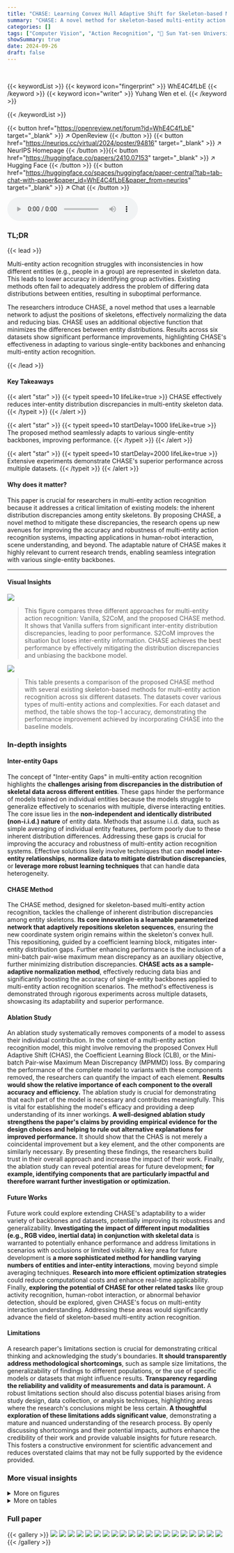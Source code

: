 ```yaml
---
title: "CHASE: Learning Convex Hull Adaptive Shift for Skeleton-based Multi-Entity Action Recognition"
summary: "CHASE: A novel method for skeleton-based multi-entity action recognition that cleverly adapts skeleton positions to minimize data bias and boost accuracy."
categories: []
tags: ["Computer Vision", "Action Recognition", "🏢 Sun Yat-sen University",]
showSummary: true
date: 2024-09-26
draft: false
---
```


<br>

{{< keywordList >}}
{{< keyword icon="fingerprint" >}} WhE4C4fLbE {{< /keyword >}}
{{< keyword icon="writer" >}} Yuhang Wen et el. {{< /keyword >}}
 
{{< /keywordList >}}

{{< button href="https://openreview.net/forum?id=WhE4C4fLbE" target="_blank" >}}
↗ OpenReview
{{< /button >}}
{{< button href="https://neurips.cc/virtual/2024/poster/94816" target="_blank" >}}
↗ NeurIPS Homepage
{{< /button >}}{{< button href="https://huggingface.co/papers/2410.07153" target="_blank" >}}
↗ Hugging Face
{{< /button >}}
{{< button href="https://huggingface.co/spaces/huggingface/paper-central?tab=tab-chat-with-paper&paper_id=WhE4C4fLbE&paper_from=neurips" target="_blank" >}}
↗ Chat
{{< /button >}}



<audio controls>
    <source src="https://ai-paper-reviewer.com/WhE4C4fLbE/podcast.wav" type="audio/wav">
    Your browser does not support the audio element.
</audio>


### TL;DR


{{< lead >}}

Multi-entity action recognition struggles with inconsistencies in how different entities (e.g., people in a group) are represented in skeleton data.  This leads to lower accuracy in identifying group activities. Existing methods often fail to adequately address the problem of differing data distributions between entities, resulting in suboptimal performance. 



The researchers introduce CHASE, a novel method that uses a learnable network to adjust the positions of skeletons, effectively normalizing the data and reducing bias.  CHASE uses an additional objective function that minimizes the differences between entity distributions.  Results across six datasets show significant performance improvements, highlighting CHASE's effectiveness in adapting to various single-entity backbones and enhancing multi-entity action recognition.

{{< /lead >}}


#### Key Takeaways

{{< alert "star" >}}
{{< typeit speed=10 lifeLike=true >}} CHASE effectively reduces inter-entity distribution discrepancies in multi-entity skeleton data. {{< /typeit >}}
{{< /alert >}}

{{< alert "star" >}}
{{< typeit speed=10 startDelay=1000 lifeLike=true >}} The proposed method seamlessly adapts to various single-entity backbones, improving performance. {{< /typeit >}}
{{< /alert >}}

{{< alert "star" >}}
{{< typeit speed=10 startDelay=2000 lifeLike=true >}} Extensive experiments demonstrate CHASE's superior performance across multiple datasets. {{< /typeit >}}
{{< /alert >}}

#### Why does it matter?
This paper is crucial for researchers in multi-entity action recognition because it addresses a critical limitation of existing models: the inherent distribution discrepancies among entity skeletons.  By proposing CHASE, a novel method to mitigate these discrepancies, the research opens up new avenues for improving the accuracy and robustness of multi-entity action recognition systems, impacting applications in human-robot interaction, scene understanding, and beyond.  The adaptable nature of CHASE makes it highly relevant to current research trends, enabling seamless integration with various single-entity backbones.

------
#### Visual Insights



![](https://ai-paper-reviewer.com/WhE4C4fLbE/figures_1_1.jpg)

> This figure compares three different approaches for multi-entity action recognition: Vanilla, S2CoM, and the proposed CHASE method. It shows that Vanilla suffers from significant inter-entity distribution discrepancies, leading to poor performance. S2CoM improves the situation but loses inter-entity information. CHASE achieves the best performance by effectively mitigating the distribution discrepancies and unbiasing the backbone model.





![](https://ai-paper-reviewer.com/WhE4C4fLbE/tables_7_1.jpg)

> This table presents a comparison of the proposed CHASE method with several existing skeleton-based methods for multi-entity action recognition across six different datasets.  The datasets cover various types of multi-entity actions and complexities.  For each dataset and method, the table shows the top-1 accuracy, demonstrating the performance improvement achieved by incorporating CHASE into the baseline models.





### In-depth insights


#### Inter-entity Gaps
The concept of "Inter-entity Gaps" in multi-entity action recognition highlights the **challenges arising from discrepancies in the distribution of skeletal data across different entities**.  These gaps hinder the performance of models trained on individual entities because the models struggle to generalize effectively to scenarios with multiple, diverse interacting entities. The core issue lies in the **non-independent and identically distributed (non-i.i.d.) nature** of entity data.  Methods that assume i.i.d. data, such as simple averaging of individual entity features, perform poorly due to these inherent distribution differences. Addressing these gaps is crucial for improving the accuracy and robustness of multi-entity action recognition systems.  Effective solutions likely involve techniques that can **model inter-entity relationships**, **normalize data to mitigate distribution discrepancies**, or **leverage more robust learning techniques** that can handle data heterogeneity.

#### CHASE Method
The CHASE method, designed for skeleton-based multi-entity action recognition, tackles the challenge of inherent distribution discrepancies among entity skeletons.  **Its core innovation is a learnable parameterized network that adaptively repositions skeleton sequences**, ensuring the new coordinate system origin remains within the skeleton's convex hull. This repositioning, guided by a coefficient learning block, mitigates inter-entity distribution gaps.  Further enhancing performance is the inclusion of a mini-batch pair-wise maximum mean discrepancy as an auxiliary objective, further minimizing distribution discrepancies.  **CHASE acts as a sample-adaptive normalization method**, effectively reducing data bias and significantly boosting the accuracy of single-entity backbones applied to multi-entity action recognition scenarios.  The method's effectiveness is demonstrated through rigorous experiments across multiple datasets, showcasing its adaptability and superior performance.

#### Ablation Study
An ablation study systematically removes components of a model to assess their individual contribution.  In the context of a multi-entity action recognition model, this might involve removing the proposed Convex Hull Adaptive Shift (CHAS), the Coefficient Learning Block (CLB), or the Mini-batch Pair-wise Maximum Mean Discrepancy (MPMMD) loss.  By comparing the performance of the complete model to variants with these components removed, the researchers can quantify the impact of each element. **Results would show the relative importance of each component to the overall accuracy and efficiency.** The ablation study is crucial for demonstrating that each part of the model is necessary and contributes meaningfully.  This is vital for establishing the model's efficacy and providing a deep understanding of its inner workings.   **A well-designed ablation study strengthens the paper's claims by providing empirical evidence for the design choices and helping to rule out alternative explanations for improved performance.** It should show that the CHAS is not merely a coincidental improvement but a key element, and the other components are similarly necessary. By presenting these findings, the researchers build trust in their overall approach and increase the impact of their work.  Finally, the ablation study can reveal potential areas for future development; **for example, identifying components that are particularly impactful and therefore warrant further investigation or optimization.**

#### Future Works
Future work could explore extending CHASE's adaptability to a wider variety of backbones and datasets, potentially improving its robustness and generalizability.  **Investigating the impact of different input modalities (e.g., RGB video, inertial data) in conjunction with skeletal data** is warranted to potentially enhance performance and address limitations in scenarios with occlusions or limited visibility.  A key area for future development is **a more sophisticated method for handling varying numbers of entities and inter-entity interactions**, moving beyond simple averaging techniques.  **Research into more efficient optimization strategies** could reduce computational costs and enhance real-time applicability.  Finally, **exploring the potential of CHASE for other related tasks** like group activity recognition, human-robot interaction, or abnormal behavior detection, should be explored, given CHASE's focus on multi-entity interaction understanding.  Addressing these areas would significantly advance the field of skeleton-based multi-entity action recognition.

#### Limitations
A research paper's limitations section is crucial for demonstrating critical thinking and acknowledging the study's boundaries.  **It should transparently address methodological shortcomings**, such as sample size limitations, the generalizability of findings to different populations, or the use of specific models or datasets that might influence results.  **Transparency regarding the reliability and validity of measurements and data is paramount.**  A robust limitations section should also discuss potential biases arising from study design, data collection, or analysis techniques, highlighting areas where the research's conclusions might be less certain.  **A thoughtful exploration of these limitations adds significant value**, demonstrating a mature and nuanced understanding of the research process. By openly discussing shortcomings and their potential impacts, authors enhance the credibility of their work and provide valuable insights for future research.  This fosters a constructive environment for scientific advancement and reduces overstated claims that may not be fully supported by the evidence provided.


### More visual insights

<details>
<summary>More on figures
</summary>


![](https://ai-paper-reviewer.com/WhE4C4fLbE/figures_3_1.jpg)

> This figure illustrates the architecture of the CHASE model, which is composed of three main parts: Implicit Convex Hull Constrained Adaptive Shift, Coefficient Learning Block, and Mini-batch Pair-wise Maximum Mean Discrepancy. The Implicit Convex Hull Constrained Adaptive Shift is responsible for shifting the skeleton sequences so that the origin is within the convex hull of the skeletons. The Coefficient Learning Block is a lightweight parameterized network that learns the coefficients of the convex combinations used to calculate the shift. The Mini-batch Pair-wise Maximum Mean Discrepancy is an additional objective that is used to minimize the inter-entity distribution discrepancies.


![](https://ai-paper-reviewer.com/WhE4C4fLbE/figures_6_1.jpg)

> This figure shows examples of multi-entity action samples from six different datasets used in the paper: NTU Mutual 11, NTU Mutual 26, H2O, ASB101, CAD, and VD.  For each dataset, several sample sequences are displayed, along with a visualization of their skeleton convex hulls. The visualization helps to illustrate the complexity and diversity of the multi-entity actions, and the differences in the spatial distribution of the skeletons within these actions.


![](https://ai-paper-reviewer.com/WhE4C4fLbE/figures_8_1.jpg)

> This figure shows the effectiveness of the CHASE method in mitigating inter-entity distribution discrepancies across various data scales.  The top row displays visualizations of entity distributions using a standard approach (Vanilla). The bottom row displays visualizations when using CHASE. Different colors represent different entities, and the density of points corresponds to the concentration of data points. By comparing the top and bottom rows, one can see that CHASE effectively reduces discrepancies in the distribution of entities.


![](https://ai-paper-reviewer.com/WhE4C4fLbE/figures_9_1.jpg)

> This figure shows the results of applying UMAP dimensionality reduction to multi-entity skeleton sequence representations from the NTU Mutual 26 X-Sub test set.  Two UMAP plots are presented: one for a baseline method ('Vanilla') and one for the proposed CHASE method.  The plots visually represent the learned feature embeddings.  The key observation is that CHASE produces more distinct and separable clusters of data points corresponding to different action classes, compared to the Vanilla approach, indicating that CHASE helps the backbone model learn more distinctive representations for multi-entity actions.


![](https://ai-paper-reviewer.com/WhE4C4fLbE/figures_17_1.jpg)

> This figure illustrates a common practice in multi-entity action recognition:  treating each entity independently using a single-entity backbone, and averaging their features for recognition. This method assumes entities are independent and identically distributed (i.i.d.), which is often not the case in practice. The figure shows how individual entity features are extracted, averaged, and finally processed by a global average pooling and fully connected layer. This approach can lead to suboptimal performance due to the inherent distribution discrepancies among entity skeletons.


![](https://ai-paper-reviewer.com/WhE4C4fLbE/figures_20_1.jpg)

> This figure illustrates the architecture of CHASE, a method for multi-entity action recognition.  CHASE uses an implicit convex hull constrained adaptive shift to reposition skeleton sequences, mitigating inter-entity distribution discrepancies. A Coefficient Learning Block acts as a lightweight wrapper for the backbone network.  An additional objective, based on mini-batch pairwise maximum mean discrepancy, is used to further reduce the inter-entity distribution discrepancies.


![](https://ai-paper-reviewer.com/WhE4C4fLbE/figures_22_1.jpg)

> This figure shows a qualitative comparison of the effectiveness of CHASE in mitigating inter-entity distribution discrepancies across different datasets with varying sample sizes.  The visualizations demonstrate how CHASE effectively reduces the discrepancies between different entities, leading to improved performance in multi-entity action recognition. The use of blue and orange to represent different entity distributions enhances the clarity of the comparison.


![](https://ai-paper-reviewer.com/WhE4C4fLbE/figures_23_1.jpg)

> This figure illustrates the problem of inter-entity distribution discrepancies in multi-entity action recognition. It compares three different approaches: Vanilla (standard method), S2CoM (a baseline method), and CHASE (the proposed method). The figure shows that Vanilla has significant inter-entity distribution discrepancies, leading to poor performance. S2CoM reduces the discrepancies but loses inter-entity information, also resulting in poor performance. CHASE mitigates the discrepancies and improves performance, demonstrating its efficacy.


![](https://ai-paper-reviewer.com/WhE4C4fLbE/figures_23_2.jpg)

> This figure compares three approaches for multi-entity action recognition: Vanilla, S2CoM, and CHASE. It visualizes the inter-entity distribution discrepancies in the feature space using point clouds projected onto different planes. The results show that Vanilla suffers from significant discrepancies, while S2CoM reduces them but at the cost of losing inter-entity information. CHASE achieves the lowest discrepancy and best accuracy.


</details>




<details>
<summary>More on tables
</summary>


![](https://ai-paper-reviewer.com/WhE4C4fLbE/tables_7_2.jpg)
> This table presents an ablation study comparing the performance of CHASE against several alternative methods on the NTU Mutual 26 benchmark. The methods compared include Vanilla (baseline), S2CoM (a simple shift to the center of mass), BatchNorm (batch normalization), ER [35] (Entity Rearrangement), Aug (data augmentation), S2CoM+/STD (S2CoM with scaling), S2CoM+ (S2CoM with other improvements), and CHASE (the proposed method). The table shows the top-1 accuracy and the percentage change in accuracy compared to the Vanilla baseline for each method.

![](https://ai-paper-reviewer.com/WhE4C4fLbE/tables_8_1.jpg)
> This table compares the proposed CHASE method with several existing skeleton-based methods on six multi-entity action recognition datasets (NTU Mutual 11, NTU Mutual 26, H2O, ASB101, CAD, and Volleyball).  The table shows the top-1 accuracy (%) achieved by each method on each dataset, highlighting the performance improvement gained by incorporating CHASE into various baseline models. This demonstrates CHASE's effectiveness in boosting the performance of single-entity backbones in multi-entity action recognition scenarios.

![](https://ai-paper-reviewer.com/WhE4C4fLbE/tables_9_1.jpg)
> This table compares the performance of the proposed CHASE method with several existing skeleton-based methods for multi-entity action recognition across multiple datasets (NTU Mutual 11, NTU Mutual 26, H2O, ASB101, CAD, and VD).  It shows the top-1 accuracy and standard deviation for each method and dataset, highlighting the improvement achieved by incorporating CHASE.

![](https://ai-paper-reviewer.com/WhE4C4fLbE/tables_9_2.jpg)
> This table compares the performance of the proposed CHASE method against several existing skeleton-based methods on six multi-entity action recognition datasets.  It shows the top-1 accuracy and standard deviation for each method on different subsets of the datasets (e.g., X-Sub, X-View, X-Set). The table highlights the improvements achieved by adding CHASE to various baseline models.

![](https://ai-paper-reviewer.com/WhE4C4fLbE/tables_18_1.jpg)
> This table provides a statistical overview of six multi-entity action recognition datasets used in the paper.  For each dataset, it lists the number of actions, number of joints, number of clips, number of valid frames, average number of entities, and the number of participants involved.  The annotation columns indicate which type of data is available: body, hand, and object.  This information is crucial for understanding the scale and characteristics of the datasets used to evaluate the proposed CHASE method.

![](https://ai-paper-reviewer.com/WhE4C4fLbE/tables_23_1.jpg)
> This table compares the performance of the proposed CHASE method with several existing skeleton-based methods on six different multi-entity action recognition datasets.  The results are presented as the averaged top-1 accuracy and standard deviation across multiple runs with different random initializations. The table allows for a comparison of CHASE's performance against both vanilla counterparts (single-entity methods used in a multi-entity setting) and state-of-the-art multi-entity methods on various benchmarks.

![](https://ai-paper-reviewer.com/WhE4C4fLbE/tables_23_2.jpg)
> This table presents the ablation study on different segment sizes used in the squeeze operator within the Coefficient Learning Block (CLB) of the proposed CHASE method. The segment size determines the subset of points in a multi-entity action sequence to which the Implicit Convex Hull Constrained Adaptive Shift (ICHAS) is applied.  The results show that using the global ICHAS with a segment size of (1, 1, 1), applying it to all points, achieves the best performance compared to other settings.  This suggests that a global adaptive shift is most effective for this task.

![](https://ai-paper-reviewer.com/WhE4C4fLbE/tables_24_1.jpg)
> This table presents a comparison of the proposed CHASE method with several existing skeleton-based methods on six multi-entity action recognition datasets.  The results are shown as the average top-1 accuracy and standard deviation across multiple runs with different random initializations. The datasets include NTU Mutual 11, NTU Mutual 26, H2O, ASB101, Collective Activity, and Volleyball.  It demonstrates the performance improvement achieved by integrating CHASE with various single-entity backbones.

</details>




### Full paper

{{< gallery >}}
<img src="https://ai-paper-reviewer.com/WhE4C4fLbE/1.png" class="grid-w50 md:grid-w33 xl:grid-w25" />
<img src="https://ai-paper-reviewer.com/WhE4C4fLbE/2.png" class="grid-w50 md:grid-w33 xl:grid-w25" />
<img src="https://ai-paper-reviewer.com/WhE4C4fLbE/3.png" class="grid-w50 md:grid-w33 xl:grid-w25" />
<img src="https://ai-paper-reviewer.com/WhE4C4fLbE/4.png" class="grid-w50 md:grid-w33 xl:grid-w25" />
<img src="https://ai-paper-reviewer.com/WhE4C4fLbE/5.png" class="grid-w50 md:grid-w33 xl:grid-w25" />
<img src="https://ai-paper-reviewer.com/WhE4C4fLbE/6.png" class="grid-w50 md:grid-w33 xl:grid-w25" />
<img src="https://ai-paper-reviewer.com/WhE4C4fLbE/7.png" class="grid-w50 md:grid-w33 xl:grid-w25" />
<img src="https://ai-paper-reviewer.com/WhE4C4fLbE/8.png" class="grid-w50 md:grid-w33 xl:grid-w25" />
<img src="https://ai-paper-reviewer.com/WhE4C4fLbE/9.png" class="grid-w50 md:grid-w33 xl:grid-w25" />
<img src="https://ai-paper-reviewer.com/WhE4C4fLbE/10.png" class="grid-w50 md:grid-w33 xl:grid-w25" />
<img src="https://ai-paper-reviewer.com/WhE4C4fLbE/11.png" class="grid-w50 md:grid-w33 xl:grid-w25" />
<img src="https://ai-paper-reviewer.com/WhE4C4fLbE/12.png" class="grid-w50 md:grid-w33 xl:grid-w25" />
<img src="https://ai-paper-reviewer.com/WhE4C4fLbE/13.png" class="grid-w50 md:grid-w33 xl:grid-w25" />
<img src="https://ai-paper-reviewer.com/WhE4C4fLbE/14.png" class="grid-w50 md:grid-w33 xl:grid-w25" />
<img src="https://ai-paper-reviewer.com/WhE4C4fLbE/15.png" class="grid-w50 md:grid-w33 xl:grid-w25" />
<img src="https://ai-paper-reviewer.com/WhE4C4fLbE/16.png" class="grid-w50 md:grid-w33 xl:grid-w25" />
<img src="https://ai-paper-reviewer.com/WhE4C4fLbE/17.png" class="grid-w50 md:grid-w33 xl:grid-w25" />
<img src="https://ai-paper-reviewer.com/WhE4C4fLbE/18.png" class="grid-w50 md:grid-w33 xl:grid-w25" />
<img src="https://ai-paper-reviewer.com/WhE4C4fLbE/19.png" class="grid-w50 md:grid-w33 xl:grid-w25" />
<img src="https://ai-paper-reviewer.com/WhE4C4fLbE/20.png" class="grid-w50 md:grid-w33 xl:grid-w25" />
{{< /gallery >}}